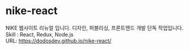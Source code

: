 # nike-react



NIKE 웹사이트 리뉴얼 입니다. 디자인, 퍼블리싱, 프론트엔드 개발 단독 작업입니다. <br>
Skill : React, Redux, Node.js<br>
URL: https://dodosdev.github.io/nike-react/

